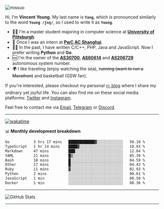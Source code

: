 <p align="left"> <img src="https://komarev.com/ghpvc/?username=missuo&label=Profile%20views&color=0e75b6&style=flat" alt="missuo" /> </p>


Hi, I'm **Vincent Young**. My last name is **`Yang`**, which is pronounced similarly to the word **`Young /jʌŋ/`**, so I used to write it as **`Young`**. 

-  👨‍🎓 I'm a master student majoring in computer science at [**University of Pittsburgh**](https://www.pitt.edu).
-  💼 Once I was an intern at **[PwC AC Shanghai](https://www.linkedin.com/company/pwc-ac-shanghai/)**.
-  👨‍💻 In the past, I have written C/C++, PHP, Java and JavaScript. Now I prefer writing **Python** and **Go**.
-  🆕 I'm the owner of the **[AS30700](https://bgp.tools/as/30700)**, **[AS60614](https://bgp.tools/as/60614)** and **[AS206729](https://bgp.tools/as/206729)** autonomous system number.
-  🌍 I like traveling (enjoy watching the sea), ~~running (want to run a Marathon)~~ and basketball (GSW fan).

If you're interested, please checkout my personal [✏️ blog](https://missuo.me/) where I share my ordinary yet joyful life. You can also find me on these social media platforms: [Twitter](https://twitter.com/m1ssuo) and [Instagram](https://www.instagram.com/missuo.me).

Feel free to contact me via <a href="mailto:me@owo.nz">Email</a>, [Telegram](https://t.me/missuo) or [Discord](https://discordapp.com/users/missuo#7448).

-------

[![wakatime](https://wakatime.com/badge/user/c13cd961-40ca-417a-afb6-1f9ea8ac295c.svg)](https://wakatime.com/@missuo)

📊 **Monthly development breakdown**
<!--START_SECTION:waka-->

```txt
Go           3 hrs 17 mins   ████████████▓░░░░░░░░░░░░   50.10 %
TypeScript   1 hr 14 mins    ████▓░░░░░░░░░░░░░░░░░░░░   18.93 %
Markdown     47 mins         ███░░░░░░░░░░░░░░░░░░░░░░   12.04 %
YAML         21 mins         █▒░░░░░░░░░░░░░░░░░░░░░░░   05.39 %
Bash         18 mins         █░░░░░░░░░░░░░░░░░░░░░░░░   04.59 %
Other        17 mins         █░░░░░░░░░░░░░░░░░░░░░░░░   04.42 %
Ruby         11 mins         ▓░░░░░░░░░░░░░░░░░░░░░░░░   02.93 %
Python       2 mins          ░░░░░░░░░░░░░░░░░░░░░░░░░   00.61 %
JavaScript   1 min           ░░░░░░░░░░░░░░░░░░░░░░░░░   00.50 %
Docker       1 min           ░░░░░░░░░░░░░░░░░░░░░░░░░   00.36 %
```

<!--END_SECTION:waka-->

-------

![GitHub Stats](https://github-readme-stats-opal-alpha-76.vercel.app/api?username=missuo&show_icons=true&theme=transparent)

-------

